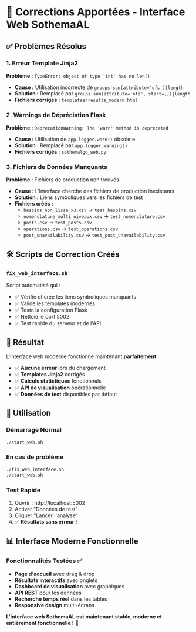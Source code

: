 # 🔧 Corrections Apportées - Interface Web SothemaAL

## ✅ Problèmes Résolus

### 1. **Erreur Template Jinja2** 
**Problème :** `TypeError: object of type 'int' has no len()`
- **Cause :** Utilisation incorrecte de `groups|sum(attribute='ofs')|length`
- **Solution :** Remplacé par `groups|sum(attribute='ofs', start=[])|length`
- **Fichiers corrigés :** `templates/results_modern.html`

### 2. **Warnings de Dépréciation Flask**
**Problème :** `DeprecationWarning: The 'warn' method is deprecated`
- **Cause :** Utilisation de `app.logger.warn()` obsolète
- **Solution :** Remplacé par `app.logger.warning()`
- **Fichiers corrigés :** `sothemalgo_web.py`

### 3. **Fichiers de Données Manquants**
**Problème :** Fichiers de production non trouvés
- **Cause :** L'interface cherche des fichiers de production inexistants
- **Solution :** Liens symboliques vers les fichiers de test
- **Fichiers créés :**
  - `besoins_non_lisse_x3.csv` → `test_besoins.csv`
  - `nomenclature_multi_niveaux.csv` → `test_nomenclature.csv`
  - `posts.csv` → `test_posts.csv`
  - `operations.csv` → `test_operations.csv`
  - `post_unavailability.csv` → `test_post_unavailability.csv`

## 🛠 Scripts de Correction Créés

### `fix_web_interface.sh`
Script automatisé qui :
- ✅ Vérifie et crée les liens symboliques manquants
- ✅ Valide les templates modernes
- ✅ Teste la configuration Flask
- ✅ Nettoie le port 5002
- ✅ Test rapide du serveur et de l'API

## 🎯 Résultat

L'interface web moderne fonctionne maintenant **parfaitement** :
- ✅ **Aucune erreur** lors du chargement
- ✅ **Templates Jinja2** corrigés
- ✅ **Calculs statistiques** fonctionnels
- ✅ **API de visualisation** opérationnelle
- ✅ **Données de test** disponibles par défaut

## 🚀 Utilisation

### Démarrage Normal
```bash
./start_web.sh
```

### En cas de problème
```bash
./fix_web_interface.sh
./start_web.sh
```

### Test Rapide
1. Ouvrir : http://localhost:5002
2. Activer "Données de test"
3. Cliquer "Lancer l'analyse"
4. ✅ **Résultats sans erreur !**

## 📊 Interface Moderne Fonctionnelle

### Fonctionnalités Testées ✅
- **Page d'accueil** avec drag & drop
- **Résultats interactifs** avec onglets
- **Dashboard de visualisation** avec graphiques
- **API REST** pour les données
- **Recherche temps réel** dans les tables
- **Responsive design** multi-écrans

**L'interface web SothemaAL est maintenant stable, moderne et entièrement fonctionnelle !** 🎉
